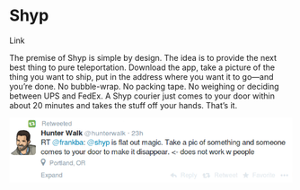 # Shyp

Link 

The premise of Shyp is simple by design. The idea is to provide the 
next best thing to pure teleportation. Download the app, take a picture 
of the thing you want to ship, put in the address where you want it to 
go—and you’re done. No bubble-wrap. No packing tape. No weighing or 
deciding between UPS and FedEx. A Shyp courier just comes to your door 
within about 20 minutes and takes the stuff off your hands. That’s it.

![](3A48.png)

